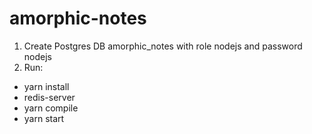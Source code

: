 # amorphic-notes

1. Create Postgres DB amorphic_notes with role nodejs and password nodejs
2. Run:
- yarn install
- redis-server
- yarn compile
- yarn start
